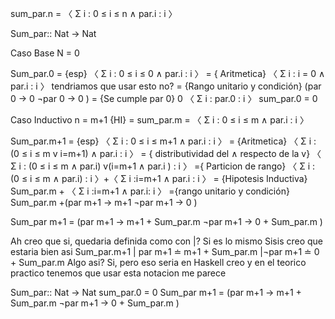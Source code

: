 sum_par.n = 〈 Σ i : 0 ≤ i ≤ n ∧ par.i : i 〉 

Sum_par:: Nat -> Nat

Caso Base 
N = 0

Sum_par.0
= {esp}
〈 Σ i : 0 ≤ i ≤ 0 ∧ par.i : i 〉
= { Aritmetica}
〈 Σ i : i = 0 ∧ par.i : i 〉 tendriamos que usar esto no?
= {Rango unitario y condición}
(par 0 → 0
¬par 0 → 0
)
= {Se cumple par 0}
0
〈 Σ i : par.0 : i 〉
sum_par.0 = 0

Caso Inductivo  n = m+1
{HI} = sum_par.m = 〈 Σ i : 0 ≤ i ≤ m ∧ par.i : i 〉

Sum_par.m+1
 = {esp}
〈 Σ i : 0 ≤ i ≤ m+1 ∧ par.i : i 〉
= {Aritmetica}
〈 Σ i : (0 ≤ i ≤ m v i=m+1) ∧ par.i : i 〉
= { distributividad del ∧ respecto de la v}
 〈 Σ i : (0 ≤ i ≤ m ∧ par.i) v(i=m+1 ∧ par.i ) : i 〉
={ Particion de rango}
〈 Σ i : (0 ≤ i ≤ m ∧ par.i) : i 〉+〈 Σ i :i=m+1 ∧ par.i  : i 〉
= {Hipotesis Inductiva}
Sum_par.m + 〈 Σ i :i=m+1 ∧ par.i: i 〉
={rango unitario y condición}
Sum_par.m +(par m+1 → m+1
¬par m+1 → 0
   )

Sum_par m+1 = (par m+1 → m+1 + Sum_par.m
                                                  ¬par m+1 → 0 + Sum_par.m
               )

Ah creo que si, quedaria definida como con |?
Si es lo mismo
Sisis creo que estaria bien asi
Sum_par.m+1 | par m+1 ≐  m+1 + Sum_par.m
                                       |¬par m+1 ≐  0 + Sum_par.m
Algo asi? Si, pero eso seria en Haskell creo y en el teorico practico tenemos que usar esta notacion me parece

Sum_par:: Nat -> Nat
sum_par.0 = 0
Sum_par m+1 = (par m+1 → m+1 + Sum_par.m
                                                  ¬par m+1 → 0 + Sum_par.m
               )
